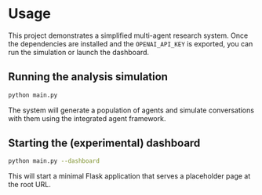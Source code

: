 # Usage

This project demonstrates a simplified multi-agent research system. Once the dependencies are installed and the `OPENAI_API_KEY` is exported, you can run the simulation or launch the dashboard.

## Running the analysis simulation

```bash
python main.py
```

The system will generate a population of agents and simulate conversations with them using the integrated agent framework.

## Starting the (experimental) dashboard

```bash
python main.py --dashboard
```

This will start a minimal Flask application that serves a placeholder page at the root URL.



